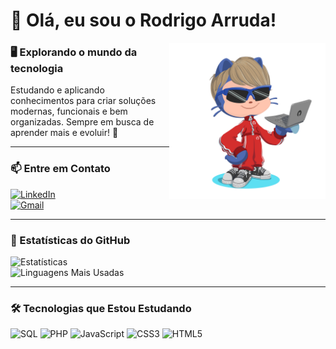 # 👋 Olá, eu sou o Rodrigo Arruda!

<img src="https://github.com/caique-dev-01/caique-dev-01/blob/main/octocat-1746813890362.png" alt="Minha imagem" width="250" align="right">


### 🖥️ Explorando o mundo da tecnologia  
Estudando e aplicando conhecimentos para criar soluções modernas, funcionais e bem organizadas. Sempre em busca de aprender mais e evoluir! 🚀

---

### 📫 Entre em Contato
[![LinkedIn](https://img.shields.io/badge/LinkedIn-0077B5?style=for-the-badge&logo=linkedin&logoColor=white)](https://linkedin.com/in/rodrigo-arruda)  
[![Gmail](https://img.shields.io/badge/Gmail-D14836?style=for-the-badge&logo=gmail&logoColor=white)](mailto:rodrigo.arruda@email.com)

---

### 🌟 Estatísticas do GitHub
![Estatísticas](https://github-readme-stats.vercel.app/api?username=rodrigo-arruda&show_icons=true&theme=radical)  
![Linguagens Mais Usadas](https://github-readme-stats.vercel.app/api/top-langs/?username=rodrigo-arruda&layout=compact&theme=radical)

---

### 🛠️ Tecnologias que Estou Estudando

![SQL](https://img.shields.io/badge/sql-%23007ACC.svg?style=for-the-badge&logo=postgresql&logoColor=white)
![PHP](https://img.shields.io/badge/php-%23777BB4.svg?style=for-the-badge&logo=php&logoColor=white)
![JavaScript](https://img.shields.io/badge/javascript-%23323330.svg?style=for-the-badge&logo=javascript&logoColor=%23F7DF1E)
![CSS3](https://img.shields.io/badge/css3-%231572B6.svg?style=for-the-badge&logo=css3&logoColor=white)
![HTML5](https://img.shields.io/badge/html5-%23E34F26.svg?style=for-the-badge&logo=html5&logoColor=white)
